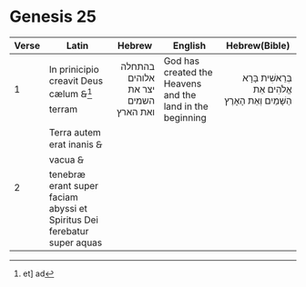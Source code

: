# Genesis 25

|Verse|Latin|Hebrew|English|Hebrew(Bible)|
|-----|-----|------|-------|-------------|
|1|In prinicipio creavit Deus cælum 🙲[^1] terram|<div dir="rtl" align="right">בהתחלה אלוהים יצר את השמים ואת הארץ</div>|God has created the Heavens and the land  in the beginning  |<div dir="rtl" align="right">בְּרֵאשִׁית בָּרָא אֱלֹהִים אֵת הַשָּׁמַיִם וְאֵת הָאָרֶץ</div>|
|2|Terra autem erat inanis 🙲 vacua 🙲 tenebræ erant super faciam  abyssi et Spiritus Dei ferebatur  super aquas|


[^1]: et] ad
[^0]:
